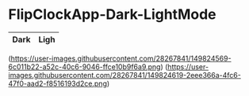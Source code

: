 # FlipClockApp-Dark-LightMode
Dark                       |  Ligh
:-------------------------:|:-------------------------:
(https://user-images.githubusercontent.com/28267841/149824569-6c011b22-a52c-40c6-9046-ffce10b9f6a9.png) 
(https://user-images.githubusercontent.com/28267841/149824619-2eee366a-4fc6-47f0-aad2-f8516193d2ce.png)
